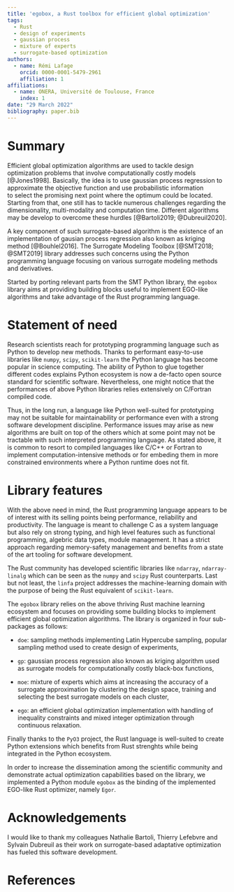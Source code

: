 ```yaml
---
title: 'egobox, a Rust toolbox for efficient global optimization'
tags:
  - Rust
  - design of experiments
  - gaussian process
  - mixture of experts
  - surrogate-based optimization
authors:
  - name: Rémi Lafage
    orcid: 0000-0001-5479-2961
    affiliation: 1
affiliations:
  - name: ONERA, Université de Toulouse, France
    index: 1
date: "29 March 2022"
bibliography: paper.bib
---
```


# Summary

Efficient global optimization algorithms are used to tackle design optimization problems 
that involve computationally costly models [@Jones1998]. Basically, the idea is to use gaussian 
process regression to approximate the objective function and use probabilistic information  
to select the promising next point where the optimum could be located.
Starting from that, one still has to tackle numerous challenges regarding the dimensionality, 
multi-modality and computation time. Different algorithms may be develop to overcome 
these hurdles [@Bartoli2019; @Dubreuil2020].  

A key component of such surrogate-based algorithm is the existence of an implementation
of gausian process regression also known as kriging method [@Bouhlel2016]. 
The Surrogate Modeling Toolbox [@SMT2018; @SMT2019] library addresses such concerns 
using the Python programming language focusing on various surrogate modeling methods 
and derivatives. 

Started by porting relevant parts from the SMT Python library, the `egobox` library aims 
at providing building blocks useful to implement EGO-like algorithms and take advantage
of the Rust programming language.

# Statement of need

Research scientists reach for prototyping programming language such as Python to develop
new methods. Thanks to performant easy-to-use libraries like `numpy`, `scipy`, `scikit-learn` 
the Python language has become popular in science computing. The ability of Python
to glue together different codes explains Python ecosystem is now a de-facto open source 
standard for scientific software. Nevertheless, one might notice that the performances 
of above Python libraries relies extensively on C/Fortran compiled code. 

Thus, in the long run, a language like Python well-suited for prototyping may not be 
suitable for maintainability or performance even with a strong software development discipline.
Performance issues may arise as new algorithms are built on top of the others 
which at some point may not be tractable with such interpreted programming language.
As stated above, it is common to resort to compiled languages like C/C++ or Fortran
to implement computation-intensive methods or for embeding them in more constrained 
environments where a Python runtime does not fit.   

# Library features

With the above need in mind, the Rust programming language appears to be of interest
with its selling points being performance, reliability and productivity.
The language is meant to challenge C as a system language but also rely on strong typing,
and high level features such as functional programming, algebric data types, module 
management. It has a strict approach regarding memory-safety management and 
benefits from a state of the art tooling for software development. 

The Rust community has developed scientific libraries like `ndarray`, `ndarray-linalg`
which can be seen as the `numpy` and `scipy` Rust counterparts. Last but not least, 
the `linfa` project addresses the machine-learning domain with the purpose of being 
the Rust equivalent of `scikit-learn`.

The `egobox` library relies on the above thriving Rust machine learning ecosystem and 
focuses on providing some building blocks to implement efficient global optimization 
algorithms. The library is organized in four sub-packages as follows:

* `doe`: sampling methods implementing Latin Hypercube sampling, popular sampling
method used to create design of experiments,

* `gp`: gaussian process regression also known as kriging algorithm used
as surrogate models for computationally costly black-box functions,

* `moe`: mixture of experts which aims at increasing the accuracy of a surrogate 
approximation by clustering the design space, training and selecting the best 
surrogate models on each cluster,

* `ego`: an efficient global optimization implementation with handling of inequality 
constraints and mixed integer optimization through continuous relaxation.

Finally thanks to the `PyO3` project, the Rust language is well-suited to create 
Python extensions which benefits from Rust strenghts while being integrated in the 
Python ecosystem.

In order to increase the dissemination among the scientific community and demonstrate 
actual optimization capabilities based on the library, we implemented a Python module `egobox` 
as the binding of the implemented EGO-like Rust optimizer, namely `Egor`.

# Acknowledgements

I would like to thank my colleagues Nathalie Bartoli, Thierry Lefebvre and Sylvain Dubreuil 
as their work on surrogate-based adaptative optimization has fueled this software development.

# References